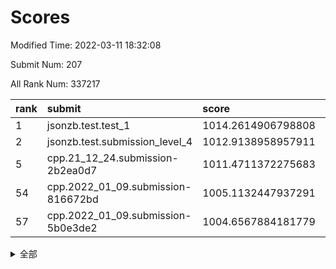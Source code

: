 # Scores

Modified Time: 2022-03-11 18:32:08

Submit Num: 207

All Rank Num: 337217

| rank |               submit               |       score        |       sigma        | pk_num |
| :--- | :--------------------------------- | :----------------- | :----------------- | :----- |
| 1    | jsonzb.test.test_1                 | 1014.2614906798808 | 0.8331507578936653 | 6515   |
| 2    | jsonzb.test.submission_level_4     | 1012.9138958957911 | 0.8206951354441799 | 6519   |
| 5    | cpp.21_12_24.submission-2b2ea0d7   | 1011.4711372275683 | 0.7769758806376598 | 6513   |
| 54   | cpp.2022_01_09.submission-816672bd | 1005.1132447937291 | 0.7258718558987952 | 6514   |
| 57   | cpp.2022_01_09.submission-5b0e3de2 | 1004.6567884181779 | 0.7061893744660948 | 6515   |


<details>
<summary>全部</summary>

| rank |                 submit                 |       score        |       sigma        | pk_num |
| :--- | :------------------------------------- | :----------------- | :----------------- | :----- |
| 1    | jsonzb.test.test_1                     | 1014.2614906798808 | 0.8331507578936653 | 6515   |
| 2    | jsonzb.test.submission_level_4         | 1012.9138958957911 | 0.8206951354441799 | 6519   |
| 3    | gobigger.level_3.submission_level_3_14 | 1011.6749790190257 | 0.799585294860564  | 6514   |
| 4    | gobigger.level_3.submission_level_3_45 | 1011.5521703372667 | 0.7972762884456075 | 6518   |
| 5    | cpp.21_12_24.submission-2b2ea0d7       | 1011.4711372275683 | 0.7769758806376598 | 6513   |
| 6    | gobigger.level_3.submission_level_3_19 | 1011.2654180613172 | 0.770614902625492  | 6513   |
| 7    | gobigger.level_3.submission_level_3_17 | 1011.1915014107384 | 0.7961785505101885 | 6513   |
| 8    | gobigger.level_3.submission_level_3_7  | 1011.1385229965969 | 0.7681826317097626 | 6513   |
| 9    | gobigger.level_3.submission_level_3_13 | 1011.1121553021358 | 0.7928177927225649 | 6516   |
| 10   | gobigger.level_3.submission_level_3_30 | 1011.0475521166319 | 0.7591169735840703 | 6514   |
| 11   | gobigger.level_3.submission_level_3_31 | 1010.9291835260603 | 0.7749231399376874 | 6512   |
| 12   | gobigger.level_3.submission_level_3_23 | 1010.9289621694778 | 0.7741542316466553 | 6518   |
| 13   | gobigger.level_3.submission_level_3_2  | 1010.8848965055711 | 0.7545271790104451 | 6515   |
| 14   | gobigger.level_3.submission_level_3_3  | 1010.829451753512  | 0.7548774257212062 | 6517   |
| 15   | gobigger.level_3.submission_level_3_33 | 1010.6260354485197 | 0.7636349232728178 | 6519   |
| 16   | gobigger.level_3.submission_level_3_46 | 1010.5712570325998 | 0.7636685214654004 | 6517   |
| 17   | gobigger.level_3.submission_level_3_11 | 1010.5141882048002 | 0.7913102861609961 | 6515   |
| 18   | gobigger.level_3.submission_level_3_29 | 1010.5140986915692 | 0.7513532046946281 | 6515   |
| 19   | gobigger.level_3.submission_level_3_48 | 1010.5054556326794 | 0.7550778912829724 | 6516   |
| 20   | gobigger.level_3.submission_level_3_20 | 1010.5013584463206 | 0.7643137052954606 | 6519   |
| 21   | gobigger.level_3.submission_level_3_42 | 1010.4895833043403 | 0.7715234474258125 | 6515   |
| 22   | gobigger.level_3.submission_level_3_26 | 1010.4741213633649 | 0.7656380280922707 | 6516   |
| 23   | gobigger.level_3.submission_level_3_28 | 1010.4342294624789 | 0.756643523608912  | 6516   |
| 24   | gobigger.level_3.submission_level_3_12 | 1010.4287705840572 | 0.7462868847419569 | 6513   |
| 25   | gobigger.level_3.submission_level_3_22 | 1010.4179126914506 | 0.7997982646814251 | 6512   |
| 26   | gobigger.level_3.submission_level_3_16 | 1010.3590134675816 | 0.7838014112707876 | 6512   |
| 27   | gobigger.level_3.submission_level_3_9  | 1010.3061191400187 | 0.7791528997160826 | 6510   |
| 28   | gobigger.level_3.submission_level_3_49 | 1010.2182156913568 | 0.7555371592976192 | 6514   |
| 29   | gobigger.level_3.submission_level_3_43 | 1010.1792335899686 | 0.7421990653563215 | 6517   |
| 30   | gobigger.level_3.submission_level_3_15 | 1010.1498820060763 | 0.7530060311915102 | 6521   |
| 31   | gobigger.level_3.submission_level_3_18 | 1010.0805741040851 | 0.7595204337690217 | 6516   |
| 32   | gobigger.level_3.submission_level_3_34 | 1010.0393851292007 | 0.7608531932710598 | 6514   |
| 33   | gobigger.level_3.submission_level_3_5  | 1009.9735027831215 | 0.7355736082500409 | 6515   |
| 34   | gobigger.level_3.submission_level_3_1  | 1009.969904841029  | 0.7471433317591002 | 6519   |
| 35   | gobigger.level_3.submission_level_3_47 | 1009.960204247011  | 0.7424580634523926 | 6512   |
| 36   | gobigger.level_3.submission_level_3_44 | 1009.9498480332581 | 0.7556717391245361 | 6514   |
| 37   | gobigger.level_3.submission_level_3_25 | 1009.8416587828793 | 0.753274695417102  | 6518   |
| 38   | gobigger.level_3.submission_level_3_8  | 1009.8223478420089 | 0.7549724152856183 | 6520   |
| 39   | gobigger.level_3.submission_level_3_37 | 1009.7715989927041 | 0.742788309973825  | 6522   |
| 40   | gobigger.level_3.submission_level_3_41 | 1009.6972501959315 | 0.7578368272233278 | 6519   |
| 41   | gobigger.level_3.submission_level_3_10 | 1009.677119396645  | 0.7410832965254394 | 6515   |
| 42   | gobigger.level_3.submission_level_3_24 | 1009.6682830288383 | 0.7400748096089391 | 6513   |
| 43   | gobigger.level_3.submission_level_3_27 | 1009.59308739809   | 0.7356851512110377 | 6523   |
| 44   | gobigger.level_3.submission_level_3_6  | 1009.5920762009173 | 0.7666721442732645 | 6514   |
| 45   | gobigger.level_3.submission_level_3_40 | 1009.4823647793792 | 0.7613105622341779 | 6515   |
| 46   | gobigger.level_3.submission_level_3_36 | 1009.4308820835256 | 0.7603137877764039 | 6519   |
| 47   | gobigger.level_3.submission_level_3_0  | 1009.412808557534  | 0.7431468716186136 | 6517   |
| 48   | gobigger.level_3.submission_level_3_38 | 1009.3498434544426 | 0.7520578458152729 | 6517   |
| 49   | gobigger.level_3.submission_level_3_39 | 1009.2334194376899 | 0.7560605627429855 | 6520   |
| 50   | gobigger.level_3.submission_level_3_35 | 1008.7974790586395 | 0.7396129882546062 | 6515   |
| 51   | gobigger.level_3.submission_level_3_21 | 1008.7278629902963 | 0.7507138836262937 | 6514   |
| 52   | gobigger.level_3.submission_level_3_4  | 1008.6535588301889 | 0.7548329279789132 | 6514   |
| 53   | gobigger.level_3.submission_level_3_32 | 1008.426568648596  | 0.7659193374573723 | 6518   |
| 54   | cpp.2022_01_09.submission-816672bd     | 1005.1132447937291 | 0.7258718558987952 | 6514   |
| 55   | gobigger.level_1.submission_level_1_0  | 1004.6740581046188 | 0.7236052273451408 | 6524   |
| 56   | gobigger.level_1.submission_level_1_19 | 1004.6722374826343 | 0.7181537166051174 | 6520   |
| 57   | cpp.2022_01_09.submission-5b0e3de2     | 1004.6567884181779 | 0.7061893744660948 | 6515   |
| 58   | gobigger.level_1.submission_level_1_1  | 1004.5531868070394 | 0.7163728303764961 | 6518   |
| 59   | gobigger.level_1.submission_level_1_45 | 1004.3605765450139 | 0.7210037636381116 | 6518   |
| 60   | gobigger.level_1.submission_level_1_48 | 1004.301522936144  | 0.7216611839214084 | 6514   |
| 61   | gobigger.level_1.submission_level_1_16 | 1004.1680423734496 | 0.7205916613141753 | 6515   |
| 62   | gobigger.level_1.submission_level_1_9  | 1004.1200183635088 | 0.7294305821231916 | 6518   |
| 63   | gobigger.level_1.submission_level_1_33 | 1004.1086025270581 | 0.7156785515707857 | 6517   |
| 64   | gobigger.level_1.submission_level_1_27 | 1004.0707205854078 | 0.7204469384459957 | 6513   |
| 65   | gobigger.level_1.submission_level_1_14 | 1004.0473207052698 | 0.7243458134244715 | 6517   |
| 66   | gobigger.level_1.submission_level_1_29 | 1004.0096702047346 | 0.7195049816773923 | 6515   |
| 67   | gobigger.level_1.submission_level_1_36 | 1003.9060175144501 | 0.7079369578733792 | 6509   |
| 68   | gobigger.level_1.submission_level_1_17 | 1003.9042628663962 | 0.7235693300988382 | 6514   |
| 69   | gobigger.level_1.submission_level_1_43 | 1003.8168999588756 | 0.7081879636359418 | 6518   |
| 70   | gobigger.level_1.submission_level_1_31 | 1003.8165697548329 | 0.7078405349618888 | 6519   |
| 71   | gobigger.level_1.submission_level_1_30 | 1003.7911038671291 | 0.723627771727929  | 6511   |
| 72   | gobigger.level_1.submission_level_1_26 | 1003.7282047169634 | 0.7182161108954316 | 6516   |
| 73   | gobigger.level_1.submission_level_1_18 | 1003.7232754546279 | 0.7220405157888033 | 6520   |
| 74   | gobigger.level_1.submission_level_1_13 | 1003.6573987064946 | 0.7297791590926085 | 6516   |
| 75   | gobigger.level_1.submission_level_1_7  | 1003.5885275239015 | 0.7191787491823315 | 6517   |
| 76   | gobigger.level_1.submission_level_1_24 | 1003.5841315161846 | 0.7195684635898606 | 6516   |
| 77   | gobigger.level_1.submission_level_1_46 | 1003.5284388460977 | 0.721073308510095  | 6518   |
| 78   | gobigger.level_1.submission_level_1_37 | 1003.5183869963631 | 0.7060205827817855 | 6515   |
| 79   | gobigger.level_1.submission_level_1_15 | 1003.5095710016408 | 0.7177715361587684 | 6518   |
| 80   | gobigger.level_1.submission_level_1_35 | 1003.4514274821341 | 0.7104778644123152 | 6518   |
| 81   | gobigger.level_1.submission_level_1_2  | 1003.430676454216  | 0.7134974602733505 | 6513   |
| 82   | gobigger.level_1.submission_level_1_3  | 1003.3918448722707 | 0.714389401246744  | 6519   |
| 83   | gobigger.level_1.submission_level_1_4  | 1003.3694593556532 | 0.7158151989722562 | 6519   |
| 84   | gobigger.level_1.submission_level_1_38 | 1003.3433466341911 | 0.7272011802109325 | 6516   |
| 85   | gobigger.level_1.submission_level_1_44 | 1003.2291953582541 | 0.7298026655286223 | 6514   |
| 86   | gobigger.level_1.submission_level_1_25 | 1003.1909080582104 | 0.715593476457213  | 6522   |
| 87   | gobigger.level_1.submission_level_1_11 | 1003.1873398791029 | 0.7243300454353299 | 6516   |
| 88   | gobigger.level_1.submission_level_1_34 | 1003.1488660533603 | 0.7060113804673519 | 6519   |
| 89   | gobigger.level_1.submission_level_1_5  | 1003.1229965909633 | 0.7245710687910586 | 6518   |
| 90   | gobigger.level_1.submission_level_1_20 | 1003.1229600060502 | 0.7143992070285318 | 6521   |
| 91   | gobigger.level_1.submission_level_1_42 | 1003.0160808188125 | 0.7351763495277556 | 6518   |
| 92   | gobigger.level_1.submission_level_1_10 | 1002.8617354078556 | 0.7139032518888837 | 6517   |
| 93   | gobigger.level_1.submission_level_1_21 | 1002.842428638571  | 0.7172695101913709 | 6510   |
| 94   | gobigger.level_1.submission_level_1_49 | 1002.7968803458912 | 0.7043785588810502 | 6512   |
| 95   | gobigger.level_1.submission_level_1_32 | 1002.6240814549503 | 0.7064798010505888 | 6518   |
| 96   | gobigger.level_1.submission_level_1_39 | 1002.6034152864894 | 0.7129042867835064 | 6517   |
| 97   | gobigger.level_1.submission_level_1_28 | 1002.5669489616566 | 0.7131278576599918 | 6515   |
| 98   | gobigger.level_1.submission_level_1_40 | 1002.5264147112454 | 0.7148694048797988 | 6514   |
| 99   | gobigger.level_1.submission_level_1_6  | 1002.2835903756455 | 0.7187199353091394 | 6511   |
| 100  | gobigger.level_1.submission_level_1_47 | 1002.1831171159698 | 0.7068635323247107 | 6519   |
| 101  | gobigger.level_1.submission_level_1_22 | 1001.9081446462839 | 0.7078770940253354 | 6516   |
| 102  | gobigger.level_1.submission_level_1_41 | 1001.8939165526061 | 0.709489086076453  | 6516   |
| 103  | gobigger.level_1.submission_level_1_12 | 1001.6656329842315 | 0.7097725638605533 | 6519   |
| 104  | gobigger.level_1.submission_level_1_8  | 1001.3936970609068 | 0.7012434334309677 | 6519   |
| 105  | gobigger.level_1.submission_level_1_23 | 1001.3599750467904 | 0.7076388792312349 | 6516   |
| 106  | gobigger.random.submission_random_22   | 997.5330360453696  | 0.6916769977801056 | 6512   |
| 107  | gobigger.random.submission_random_29   | 996.9210817420834  | 0.711869620889002  | 6511   |
| 108  | gobigger.random.submission_random_4    | 996.8719973422782  | 0.7181754043394518 | 6514   |
| 109  | gobigger.random.submission_random_6    | 996.8371895696039  | 0.7212573119926102 | 6518   |
| 110  | gobigger.random.submission_random_36   | 996.7884502875062  | 0.7050392564939136 | 6514   |
| 111  | gobigger.random.submission_random_38   | 996.7391059781766  | 0.7118334640735775 | 6514   |
| 112  | gobigger.random.submission_random_35   | 996.7201631790684  | 0.7089833402442821 | 6518   |
| 113  | gobigger.random.submission_random_27   | 996.6276866746476  | 0.7207577348724514 | 6520   |
| 114  | gobigger.random.submission_random_47   | 996.5021236732556  | 0.716117724876819  | 6522   |
| 115  | gobigger.random.submission_random_46   | 996.4604891967492  | 0.7092071822299304 | 6513   |
| 116  | gobigger.random.submission_random_31   | 996.4596651385577  | 0.7070401163109636 | 6524   |
| 117  | gobigger.random.submission_random_43   | 996.3824005824314  | 0.713308590578152  | 6516   |
| 118  | gobigger.random.submission_random_41   | 996.3105275507808  | 0.7173714255028928 | 6519   |
| 119  | gobigger.random.submission_random_9    | 996.2864930827863  | 0.7106718657241389 | 6514   |
| 120  | gobigger.random.submission_random_34   | 996.27092402153    | 0.7223334625361125 | 6515   |
| 121  | gobigger.random.submission_random_21   | 996.2548936722494  | 0.7079338530527397 | 6516   |
| 122  | gobigger.random.submission_random_39   | 996.1321120975124  | 0.7128075552539337 | 6521   |
| 123  | gobigger.random.submission_random_17   | 996.101365901085   | 0.7302280469708109 | 6515   |
| 124  | gobigger.random.submission_random_45   | 996.0673505629379  | 0.7022289836004315 | 6511   |
| 125  | gobigger.random.submission_random_12   | 996.0639164754979  | 0.7103814450668537 | 6512   |
| 126  | gobigger.random.submission_random_40   | 996.0516444998817  | 0.7068865330180419 | 6512   |
| 127  | gobigger.random.submission_random_33   | 996.027584381144   | 0.7040420135250638 | 6521   |
| 128  | gobigger.random.submission_random_44   | 996.02319168791    | 0.7142837114915602 | 6514   |
| 129  | gobigger.random.submission_random_10   | 996.0115562207379  | 0.7040973935091914 | 6518   |
| 130  | gobigger.random.submission_random_23   | 995.9970960900145  | 0.7018797970556622 | 6514   |
| 131  | gobigger.random.submission_random_25   | 995.9773061752129  | 0.7188369242969791 | 6516   |
| 132  | gobigger.random.submission_random_0    | 995.9692157626907  | 0.7109886016742065 | 6522   |
| 133  | gobigger.random.submission_random_26   | 995.9434860057576  | 0.7011042227222952 | 6516   |
| 134  | gobigger.random.submission_random_19   | 995.9348652333601  | 0.7078221428702681 | 6524   |
| 135  | gobigger.random.submission_random_3    | 995.9163545627102  | 0.7073763753953166 | 6514   |
| 136  | gobigger.random.submission_random_5    | 995.8639988169963  | 0.7089187486871652 | 6515   |
| 137  | gobigger.random.submission_random_8    | 995.8392107232942  | 0.7082922550338514 | 6512   |
| 138  | gobigger.random.submission_random_28   | 995.7159328163864  | 0.7095602081717356 | 6523   |
| 139  | gobigger.random.submission_random_48   | 995.6971321739262  | 0.7149292596396017 | 6517   |
| 140  | gobigger.random.submission_random_42   | 995.688782530459   | 0.7180103336569252 | 6517   |
| 141  | gobigger.random.submission_random_16   | 995.6616165887547  | 0.7288514726148205 | 6517   |
| 142  | gobigger.random.submission_random_49   | 995.6160816493821  | 0.7132202463555745 | 6515   |
| 143  | gobigger.random.submission_random_15   | 995.6090002043894  | 0.7121128819579667 | 6514   |
| 144  | gobigger.random.submission_random_14   | 995.556110571072   | 0.7106470220956289 | 6519   |
| 145  | gobigger.random.submission_random_37   | 995.5333796694903  | 0.707785046602874  | 6512   |
| 146  | gobigger.random.submission_random_24   | 995.5143880133569  | 0.7209217579146757 | 6515   |
| 147  | gobigger.random.submission_random_2    | 995.4821981824784  | 0.701967979874682  | 6514   |
| 148  | gobigger.random.submission_random_1    | 995.4301825288533  | 0.7117339155222376 | 6520   |
| 149  | gobigger.random.submission_random_11   | 995.3769994771986  | 0.7122991621537081 | 6512   |
| 150  | gobigger.random.submission_random_13   | 995.3447074067943  | 0.7108355346010852 | 6517   |
| 151  | gobigger.random.submission_random_20   | 995.3195606389161  | 0.7331577061288614 | 6515   |
| 152  | gobigger.random.submission_random_30   | 995.2193557608192  | 0.7084851237673653 | 6517   |
| 153  | gobigger.random.submission_random_32   | 995.169433807499   | 0.7238861868474828 | 6520   |
| 154  | gobigger.random.submission_random_7    | 995.1637908762797  | 0.7187723217831528 | 6518   |
| 155  | gobigger.random.submission_random_18   | 994.6630431583976  | 0.7177584044823573 | 6513   |
| 156  | gobigger.level_2.submission_level_2_34 | 993.3581919475448  | 0.7350951630063336 | 6516   |
| 157  | gobigger.level_2.submission_level_2_40 | 993.0928275739616  | 0.7531871619810371 | 6519   |
| 158  | gobigger.level_2.submission_level_2_48 | 993.0480697848852  | 0.7386759042672766 | 6511   |
| 159  | gobigger.level_2.submission_level_2_17 | 993.0095937828361  | 0.7516080273893334 | 6520   |
| 160  | gobigger.level_2.submission_level_2_38 | 992.982232945317   | 0.7347336943653634 | 6517   |
| 161  | gobigger.level_2.submission_level_2_30 | 992.9804483504918  | 0.7404468522619001 | 6516   |
| 162  | gobigger.level_2.submission_level_2_18 | 992.9072306861524  | 0.7329890892719555 | 6513   |
| 163  | gobigger.level_2.submission_level_2_10 | 992.8625973294145  | 0.7457474181486287 | 6520   |
| 164  | gobigger.level_2.submission_level_2_4  | 992.7893816756747  | 0.7277258927603417 | 6523   |
| 165  | gobigger.level_2.submission_level_2_47 | 992.7772197258439  | 0.7412513022918308 | 6510   |
| 166  | gobigger.level_2.submission_level_2_33 | 992.6998142044763  | 0.7370174110297929 | 6514   |
| 167  | gobigger.level_2.submission_level_2_39 | 992.5820332833553  | 0.7472826384428068 | 6515   |
| 168  | gobigger.level_2.submission_level_2_12 | 992.4901311240795  | 0.7260303759368139 | 6517   |
| 169  | gobigger.level_2.submission_level_2_2  | 992.4785283577053  | 0.7355761564078375 | 6515   |
| 170  | gobigger.level_2.submission_level_2_29 | 992.4756529043748  | 0.7512659168769295 | 6520   |
| 171  | gobigger.level_2.submission_level_2_8  | 992.4643846632405  | 0.7522763270991948 | 6517   |
| 172  | gobigger.level_2.submission_level_2_24 | 992.4167255238929  | 0.7489156014536432 | 6517   |
| 173  | gobigger.level_2.submission_level_2_15 | 992.4104450927312  | 0.7406289362944901 | 6517   |
| 174  | gobigger.level_2.submission_level_2_27 | 992.3176238817176  | 0.7395651043252806 | 6517   |
| 175  | gobigger.level_2.submission_level_2_43 | 992.3097504023992  | 0.7442450179215091 | 6513   |
| 176  | gobigger.level_2.submission_level_2_22 | 992.2177375054001  | 0.7476671839837888 | 6510   |
| 177  | gobigger.level_2.submission_level_2_25 | 992.2062942379744  | 0.7421597242733249 | 6519   |
| 178  | gobigger.level_2.submission_level_2_6  | 992.1952230872199  | 0.7579248073875677 | 6518   |
| 179  | gobigger.level_2.submission_level_2_28 | 992.1902735196958  | 0.7702339953470712 | 6515   |
| 180  | gobigger.level_2.submission_level_2_49 | 992.0456402373692  | 0.7369177695913257 | 6519   |
| 181  | gobigger.level_2.submission_level_2_42 | 991.9859628638676  | 0.7516265547258604 | 6515   |
| 182  | gobigger.level_2.submission_level_2_11 | 991.9789537351335  | 0.7422461551015923 | 6519   |
| 183  | gobigger.level_2.submission_level_2_23 | 991.8710483682935  | 0.7509682500111113 | 6513   |
| 184  | gobigger.level_2.submission_level_2_21 | 991.809451859615   | 0.7340635583274197 | 6519   |
| 185  | gobigger.level_2.submission_level_2_7  | 991.8094427403694  | 0.759938511451484  | 6519   |
| 186  | gobigger.level_2.submission_level_2_31 | 991.790482662796   | 0.7461087045121741 | 6518   |
| 187  | gobigger.level_2.submission_level_2_20 | 991.7779326895211  | 0.7542586818958491 | 6514   |
| 188  | gobigger.level_2.submission_level_2_16 | 991.7521760793512  | 0.7610395338202252 | 6512   |
| 189  | gobigger.level_2.submission_level_2_41 | 991.6835491134924  | 0.7373845422662502 | 6516   |
| 190  | gobigger.level_2.submission_level_2_35 | 991.6266797245934  | 0.7634155158888288 | 6514   |
| 191  | gobigger.level_2.submission_level_2_26 | 991.4532392676409  | 0.7593165587826098 | 6516   |
| 192  | gobigger.level_2.submission_level_2_5  | 991.4102466715669  | 0.7541069662755323 | 6515   |
| 193  | gobigger.level_2.submission_level_2_45 | 991.2557080474186  | 0.7475770396611274 | 6519   |
| 194  | gobigger.level_2.submission_level_2_46 | 991.2343935120372  | 0.7304429316745314 | 6519   |
| 195  | gobigger.level_2.submission_level_2_19 | 991.1097831061589  | 0.7497717935182793 | 6517   |
| 196  | gobigger.level_2.submission_level_2_9  | 991.0666880963215  | 0.762203841177052  | 6515   |
| 197  | gobigger.level_2.submission_level_2_0  | 990.7735728470801  | 0.7469892132593968 | 6521   |
| 198  | gobigger.level_2.submission_level_2_1  | 990.7310814162066  | 0.7505833254030171 | 6517   |
| 199  | gobigger.level_2.submission_level_2_36 | 990.6436411313533  | 0.743673614825395  | 6520   |
| 200  | gobigger.level_2.submission_level_2_3  | 990.6145829256795  | 0.7610581318550541 | 6518   |
| 201  | gobigger.level_2.submission_level_2_14 | 990.5344663503448  | 0.7652286074765853 | 6514   |
| 202  | gobigger.level_2.submission_level_2_37 | 990.3813009869539  | 0.765256056993906  | 6513   |
| 203  | gobigger.level_2.submission_level_2_32 | 990.2428820653636  | 0.7695892940678376 | 6517   |
| 204  | gobigger.level_2.submission_level_2_13 | 990.2173631195157  | 0.7476603549485357 | 6520   |
| 205  | gobigger.level_2.submission_level_2_44 | 989.0897110854049  | 0.7969711737563582 | 6522   |
| 206  | gobigger.none.submission_none_1        | 979.4354487946285  | 1.2120772585840145 | 6517   |
| 207  | gobigger.none.submission_none_0        | 975.6382807210426  | 1.3729549781930512 | 6515   |

</details>